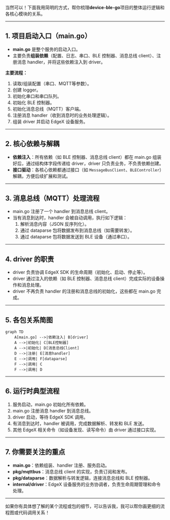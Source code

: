 当然可以！下面我用简明的方式，帮你梳理**device-ble-go**项目的整体运行逻辑和各核心模块的关系。

---

## 1. **项目启动入口（main.go）**

- **main.go** 是整个服务的启动入口。
- 主要负责**组装依赖**（配置、日志、串口、BLE 控制器、消息总线 client）、注册消息 handler，并将这些依赖注入到 driver。

**主要流程：**
1. 读取/组装配置（串口、MQTT等参数）。
2. 创建 logger。
3. 初始化串口和串口队列。
4. 初始化 BLE 控制器。
5. 初始化消息总线（MQTT）客户端。
6. 注册消息 handler（收到消息时的业务处理逻辑）。
7. 组装 driver 并启动 EdgeX 设备服务。

---

## 2. **核心依赖与解耦**

- **依赖注入**：所有依赖（如 BLE 控制器、消息总线 client）都在 main.go 组装好后，通过结构体字段传递给 driver，driver 只负责业务，不负责依赖创建。
- **接口驱动**：各核心依赖都通过接口（如 `MessageBusClient`、`BLEController`）解耦，方便后续扩展和测试。

---

## 3. **消息总线（MQTT）处理流程**

- main.go 注册了一个 handler 到消息总线 client。
- 当有消息到达时，handler 会被自动调用，执行如下逻辑：
  1. 解析消息内容（JSON 反序列化）。
  2. 通过 dataparse 包将数据发布到消息总线（如需要转发）。
  3. 通过 dataparse 包将数据发送到 BLE 设备（通过串口）。

---

## 4. **driver 的职责**

- driver 负责协调 EdgeX SDK 的生命周期（初始化、启动、停止等）。
- driver 通过注入的依赖（如 BLE 控制器、消息总线 client）完成实际的设备操作和消息处理。
- driver 不再负责 handler 的注册和消息总线的初始化，这些都在 main.go 完成。

---

## 5. **各包关系简图**

```mermaid
graph TD
    A[main.go] -->|依赖注入| B[driver]
    A -->|初始化| C[BLE控制器]
    A -->|初始化| D[消息总线Client]
    D -->|注册| E[消息handler]
    E -->|调用| F[dataparse]
    F -->|调用| C
    F -->|调用| D
```

---

## 6. **运行时典型流程**

1. 服务启动，main.go 初始化所有依赖。
2. main.go 注册消息 handler 到消息总线。
3. driver 启动，等待 EdgeX SDK 调用。
4. 有消息到达时，handler 被调用，完成数据解析、转发和 BLE 发送。
5. 其他 EdgeX 相关命令（如设备发现、读写命令）由 driver 通过接口实现。

---

## 7. **你需要关注的重点**

- **main.go**：依赖组装、handler 注册、服务启动。
- **pkg/mqttbus**：消息总线 client 的实现，负责订阅和发布。
- **pkg/dataparse**：数据解析与转发逻辑，连接消息总线和 BLE 控制器。
- **internal/driver**：EdgeX 设备服务的业务协调者，负责生命周期管理和命令处理。

---

如果你有具体想了解的某个流程或包的细节，可以告诉我，我可以帮你画更细的流程图或代码调用关系！